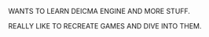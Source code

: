 WANTS TO LEARN DEICMA ENGINE AND MORE STUFF.

REALLY LIKE TO RECREATE GAMES AND DIVE INTO THEM.

<!---
racsec/racsec is a ✨ special ✨ repository because its `README.md` (this file) appears on your GitHub profile.
You can click the Preview link to take a look at your changes.
--->

